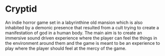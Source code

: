 Cryptid
=======
An indie horror game set in a labyrinthine old mansion which is also inhabited by a demonic presence that resulted from a cult trying to create a manifestation of god in a human body. The main aim is to create an immersive sound driven experience where the player can feel the things in the environment around them and the game is meant to be an experience to play where the player should feel at the mercy of the game.

